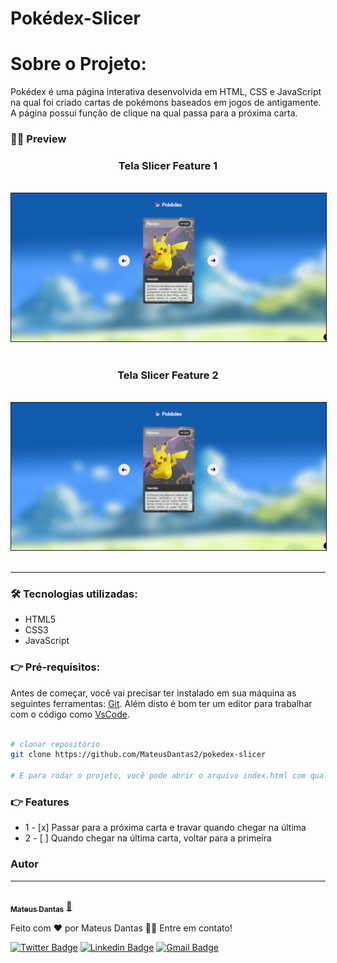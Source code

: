 # Pokédex-Slicer

# Sobre o Projeto:
Pokédex é uma página interativa desenvolvida em HTML, CSS e JavaScript na qual foi criado cartas de pokémons baseados em jogos de antigamente. A página possui função de clique na qual passa para a próxima carta.

### 👨‍💻 Preview

<div align=center>
<h3> Tela Slicer Feature 1 </h3>
<br>

<img border=1% src="src/gifs/tela-1.gif">
<br>
<br>
<h3> Tela Slicer Feature 2 </h3>
<br>
<img border=1% src="src/gifs/tela-2.gif">
</div>
<br>
<hr>

### 🛠 Tecnologias utilizadas:
- HTML5
- CSS3
- JavaScript

### 👉 Pré-requisitos:

Antes de começar, você vai precisar ter instalado em sua máquina as seguintes ferramentas:
[Git](https://git-scm.com). Além disto é bom ter um editor para trabalhar com o código como [VsCode](https://code.visualstudio.com/download).

```bash

# clonar repositório
git clone https://github.com/MateusDantas2/pokedex-slicer

# E para rodar o projeto, você pode abrir o arquivo index.html com qualquer navegador.

```
### 👉 Features

- 1 - [x] Passar para a próxima carta e travar quando chegar na última
- 2 - [ ] Quando chegar na última carta, voltar para a primeira


### Autor
---

<a href="https://github.com/MateusDantas2">
 <img style="border-radius: 50%;" src="https://user-images.githubusercontent.com/86339839/171701355-709f003e-0bbe-4203-912c-70f6cb9eade6.jpeg" width="100px;" alt=""/>
 <br />
 <sub><b>Mateus Dantas</b></sub></a> <a href="https://github.com/MateusDantas2" title="Rocketseat">🚀</a>


Feito com ❤️ por Mateus Dantas 👋🏽 Entre em contato!

[![Twitter Badge](https://img.shields.io/badge/-@MateusDantasMa1-1ca0f1?style=flat-square&labelColor=1ca0f1&logo=twitter&logoColor=white&link=https://twitter.com/MateusDantasMa1)](https://twitter.com/MateusDantasMa1) [![Linkedin Badge](https://img.shields.io/badge/-Mateus-blue?style=flat-square&logo=Linkedin&logoColor=white&link=https://www.linkedin.com/in/mateus-dantas-marques/)](https://www.linkedin.com/in/mateus-dantas-marques/) 
[![Gmail Badge](https://img.shields.io/badge/-mateusdantas.dev@gmail.com-c14438?style=flat-square&logo=Gmail&logoColor=white&link=mailto:mateusdantas.dev@gmail.com)](mailto:mateusdantas.dev@gmail.com)
